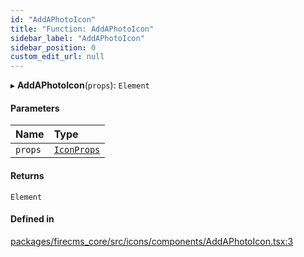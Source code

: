 ```yaml
---
id: "AddAPhotoIcon"
title: "Function: AddAPhotoIcon"
sidebar_label: "AddAPhotoIcon"
sidebar_position: 0
custom_edit_url: null
---
```


▸ **AddAPhotoIcon**(`props`): `Element`

#### Parameters

| Name | Type |
| :------ | :------ |
| `props` | [`IconProps`](../types/IconProps.md) |

#### Returns

`Element`

#### Defined in

[packages/firecms_core/src/icons/components/AddAPhotoIcon.tsx:3](https://github.com/FireCMSco/firecms/blob/d45f3739/packages/firecms_core/src/icons/components/AddAPhotoIcon.tsx#L3)
